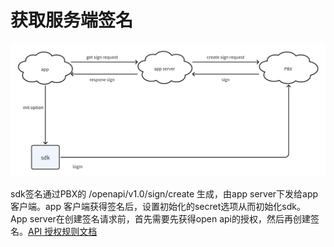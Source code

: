 # 获取服务端签名
![create singnature](../../assets/images/create_singnature.png)

sdk签名通过PBX的 /openapi/v1.0/sign/create 生成，由app server下发给app 客户端。app 客户端获得签名后，设置初始化的secret选项从而初始化sdk。  
App server在创建签名请求前，首先需要先获得open api的授权，然后再创建签名。[API 授权规则文档](https://help.yeastar.com/en/p-series-appliance-edition/developer-guide/authorization-rule.html)